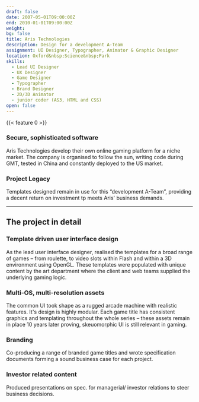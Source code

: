 ```yaml
---
draft: false
date: 2007-05-01T09:00:00Z
end: 2010-01-01T09:00:00Z
weight:
bg: false
title: Aris Technologies
description: Design for a development A-Team
assignment: UI Designer, Typographer, Animator & Graphic Designer
location: Oxford&nbsp;Science&nbsp;Park
skills:
  - Lead UI Designer
  - UX Designer
  - Game Designer
  - Typographer
  - Brand Designer
  - 2D/3D Animator
  - junior coder (AS3, HTML and CSS)
open: false
---
```

{{< feature 0 >}}
<!-- 2007 - 2010
{{/* <flickity src="3si/images/3si-sales.jpg" title="3Si marketing content" selectCell="flkty.selectCell( value, isWrapped, isInstant )" > */}}
-->

### Secure, sophisticated software

Aris Technologies develop their own online gaming platform for a niche market. The company is organised to follow the sun, writing code <!-- for the browser and desktop client  -->during GMT, tested in China and constantly deployed to the US market.

### Project Legacy

Templates designed remain in use for this “development A-Team”, providing a decent return on investment tp meets Aris' business demands.

<!-- ### Preview

<a ondragstart="return false" style="visibility: visible;" class="btn portfolioVisibility" data-selector=".cell19" onclick="static();document.getElementById('togglebox').checked = true;">Table Games UI</a> <a ondragstart="return false" style="visibility: visible;" class="btn portfolioVisibility" data-selector=".cell20" onclick="static();document.getElementById('togglebox').checked = true;">Flagship product</a> <a ondragstart="return false" style="visibility: visible;" class="btn portfolioVisibility" data-selector=".cell21" onclick="static();document.getElementById('togglebox').checked = true;">Skeuomorphic UI</a> <a ondragstart="return false" style="visibility: visible;" class="btn portfolioVisibility" data-selector=".cell22" onclick="static();document.getElementById('togglebox').checked = true;">Video Poker Branding</a> <a ondragstart="return false" style="visibility: visible;" class="btn portfolioVisibility" data-selector=".cell23" onclick="static();document.getElementById('togglebox').checked = true;">3 Reel Video-slot</a> [Desktop Client, download](http://mandarinpalace.com) [Aris website](http://aristechnologies.com) [Aris on LinkedIn](https://www.linkedin.com/company/aris-technologies-ltd.) -->

* * *

## The project in detail

### Template driven user interface design

As the lead user interface designer, realised the templates for a broad range of games – from roulette, to video slots within Flash and within a 3D environment using OpenGL. These templates were populated with unique content by the art department where the client and web teams supplied the underlying gaming logic.

### Multi-OS, multi-resolution assets

The common UI took shape as a rugged arcade machine with realistic features. It's design is highly modular. Each game title has consistent graphics and templating throughout the whole series – these assets remain in place 10 years later proving, skeuomorphic UI is still relevant in gaming.

### Branding

Co-producing a range of branded game titles and wrote specification documents forming a sound business case for each project.

### Investor related content

Produced presentations on spec. for managerial/ investor relations to steer business decisions.

<!--
* * *
> It’s very easy to be different, but very difficult to be better.<cite>– [Jony Ive](https://www.apple.com/uk/pr/bios/jonathan-ive.html)</cite>
-->
